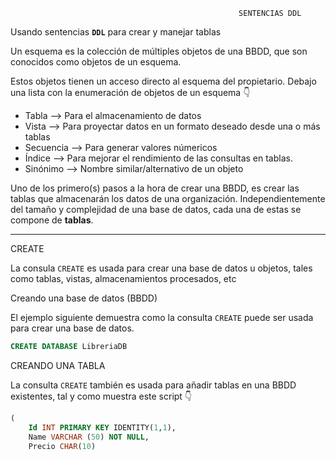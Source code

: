                                                        SENTENCIAS DDL
                                        
Usando sentencias **``DDL``** para crear y manejar tablas

Un esquema es la colección de múltiples objetos de una BBDD, que son conocidos como objetos de un esquema.

Estos objetos tienen un acceso directo al esquema del propietario. Debajo una lista con la enumeración de objetos de un esquema 👇



  * Tabla     --> Para el almacenamiento de datos
  * Vista     --> Para proyectar datos en un formato deseado desde una o más tablas
  * Secuencia --> Para generar valores númericos
  * Índice    --> Para mejorar el rendimiento de las consultas en tablas.
  * Sinónimo  --> Nombre similar/alternativo de un objeto
  
Uno de los primero(s) pasos a la hora de crear una BBDD, es crear las tablas que almacenarán los datos de una organización. Independientemente del tamaño y complejidad de una base de datos, cada una de estas se compone de **tablas**.

  ***
CREATE

La consula ``CREATE`` es usada para crear una base de datos u objetos, tales como tablas, vistas, almacenamientos procesados, etc

  
  
Creando una base de datos (BBDD)

El ejemplo siguiente demuestra como la consulta ``CREATE`` puede ser usada para crear una base de datos.

```sql
CREATE DATABASE LibreriaDB
```

CREANDO UNA TABLA

La consulta ``CREATE`` también es usada para añadir tablas en una BBDD existentes, tal y como muestra este script 👇

```sql CREATE TABLE Libros
(
    Id INT PRIMARY KEY IDENTITY(1,1),
    Name VARCHAR (50) NOT NULL,
    Precio CHAR(10)
```

 

